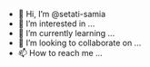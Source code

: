 - 👋 Hi, I’m @setati-samia
- 👀 I’m interested in ...
- 🌱 I’m currently learning ...
- 💞️ I’m looking to collaborate on ...
- 📫 How to reach me ...

<!---
setati-samia/setati-samia is a ✨ special ✨ repository because its `README.md` (this file) appears on your GitHub profile.
You can click the Preview link to take a look at your changes.
--->
